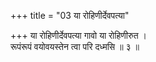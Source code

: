 +++
title = "03 या रोहिणीर्देवपत्या"

+++
या रोहिणीर्देवपत्या गावो या रोहिणीरुत ।  
रूपंरूपं वयोवयस्तेन त्वा परि दध्मसि ॥ ३ ॥